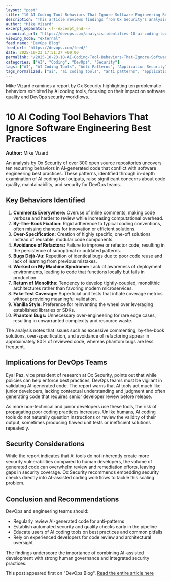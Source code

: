 ```yaml
---
layout: "post"
title: "10 AI Coding Tool Behaviors That Ignore Software Engineering Best Practices"
description: "This article reviews findings from Ox Security's analysis of 300+ open source repositories, identifying ten systematic issues common in AI-generated code that disregard established software engineering best practices. The discussion focuses on implications for DevOps teams, code quality, and the need for security integration and human oversight in the development process."
author: "Mike Vizard"
excerpt_separator: <!--excerpt_end-->
canonical_url: "https://devops.com/analysis-identifies-10-ai-coding-tool-behaviors-that-ignore-best-software-engineering-practices/"
viewing_mode: "external"
feed_name: "DevOps Blog"
feed_url: "https://devops.com/feed/"
date: 2025-10-23 17:51:27 +00:00
permalink: "/2025-10-23-10-AI-Coding-Tool-Behaviors-That-Ignore-Software-Engineering-Best-Practices.html"
categories: ["AI", "Coding", "DevOps", "Security"]
tags: ["AI", "AI Coding Tools", "Anti Patterns", "Application Security", "Automation", "Best Practices", "Code Quality", "Code Review", "Coding", "Continuous Integration", "DevOps", "Open Source", "OX Security", "Posts", "Security", "Security Vulnerabilities", "Social Facebook", "Social LinkedIn", "Social X", "Software Engineering", "Unit Testing"]
tags_normalized: ["ai", "ai coding tools", "anti patterns", "application security", "automation", "best practices", "code quality", "code review", "coding", "continuous integration", "devops", "open source", "ox security", "posts", "security", "security vulnerabilities", "social facebook", "social linkedin", "social x", "software engineering", "unit testing"]
---
```


Mike Vizard examines a report by Ox Security highlighting ten problematic behaviors exhibited by AI coding tools, focusing on their impact on software quality and DevOps security workflows.<!--excerpt_end-->

# 10 AI Coding Tool Behaviors That Ignore Software Engineering Best Practices

**Author:** Mike Vizard

An analysis by Ox Security of over 300 open source repositories uncovers ten recurring behaviors in AI-generated code that conflict with software engineering best practices. These patterns, identified through in-depth examination of AI coding tool outputs, raise significant concerns about code quality, maintainability, and security for DevOps teams.

## Key Behaviors Identified

1. **Comments Everywhere:** Overuse of inline comments, making code verbose and harder to review while increasing computational overhead.
2. **By-The-Book Fixation:** Rigid adherence to typical coding conventions, often missing chances for innovation or efficient solutions.
3. **Over-Specification:** Creation of highly specific, one-off solutions instead of reusable, modular code components.
4. **Avoidance of Refactors:** Failure to improve or refactor code, resulting in the persistence of suboptimal or outdated patterns.
5. **Bugs Déjà-Vu:** Repetition of identical bugs due to poor code reuse and lack of learning from previous mistakes.
6. **Worked on My Machine Syndrome:** Lack of awareness of deployment environments, leading to code that functions locally but fails in production.
7. **Return of Monoliths:** Tendency to develop tightly-coupled, monolithic architectures rather than favoring modern microservices.
8. **Fake Test Coverage:** Superficial unit tests that inflate coverage metrics without providing meaningful validation.
9. **Vanilla Style:** Preference for reinventing the wheel over leveraging established libraries or SDKs.
10. **Phantom Bugs:** Unnecessary over-engineering for rare edge cases, resulting in unwarranted complexity and resource waste.

The analysis notes that issues such as excessive commenting, by-the-book solutions, over-specification, and avoidance of refactoring appear in approximately 80% of reviewed code, whereas phantom bugs are less frequent.

## Implications for DevOps Teams

Eyal Paz, vice president of research at Ox Security, points out that while policies can help enforce best practices, DevOps teams must be vigilant in validating AI-generated code. The report warns that AI tools act much like junior developers, lacking contextual understanding and judgment and often generating code that requires senior developer review before release.

As more non-technical and junior developers use these tools, the risk of propagating poor coding practices increases. Unlike humans, AI coding tools do not naturally question instructions or review the validity of their output, sometimes producing flawed unit tests or inefficient solutions repeatedly.

## Security Considerations

While the report indicates that AI tools do not inherently create more security vulnerabilities compared to human developers, the volume of generated code can overwhelm review and remediation efforts, leaving gaps in security coverage. Ox Security recommends embedding security checks directly into AI-assisted coding workflows to tackle this scaling problem.

## Conclusion and Recommendations

DevOps and engineering teams should:

- Regularly review AI-generated code for anti-patterns
- Establish automated security and quality checks early in the pipeline
- Educate users of AI coding tools on best practices and common pitfalls
- Rely on experienced developers for code review and architectural oversight

The findings underscore the importance of combining AI-assisted development with strong human governance and integrated security practices.

This post appeared first on "DevOps Blog". [Read the entire article here](https://devops.com/analysis-identifies-10-ai-coding-tool-behaviors-that-ignore-best-software-engineering-practices/)
